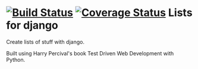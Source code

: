 
[![Build Status](https://travis-ci.org/bjdixon/lists4django.svg?branch=master)](https://travis-ci.org/bjdixon/lists4django) [![Coverage Status](https://coveralls.io/repos/bjdixon/lists4django/badge.png)](https://coveralls.io/r/bjdixon/lists4django)
Lists for django
================

Create lists of stuff with django. 

Built using Harry Percival's book Test Driven Web Development with Python. 



